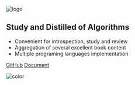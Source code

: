 <!-- _coverpage.md -->

![logo](https://translations.readthedocs.io/en/latest/_images/glider.png)

## Study and Distilled of Algorithms 

- Convenient for introspection, study and review
- Aggregation of several excellent book content
- Multiple programing languages implementation

[GitHub](https://github.com/adolphlwq/algorithms/)
[Document](/us-en/#guide)

![color](#e4fff7)